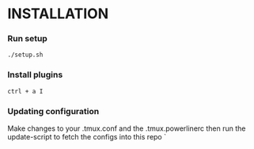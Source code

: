 # INSTALLATION

### Run setup

`./setup.sh`

### Install plugins
`ctrl + a I
`
### Updating configuration
Make changes to your .tmux.conf and the .tmux.powerlinerc then run the update-script to fetch the configs into this repo
`
